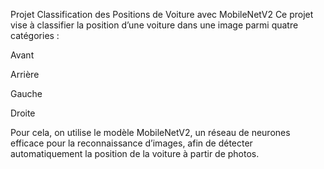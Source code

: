 Projet Classification des Positions de Voiture avec MobileNetV2
Ce projet vise à classifier la position d’une voiture dans une image parmi quatre catégories :

Avant

Arrière

Gauche

Droite

Pour cela, on utilise le modèle MobileNetV2, un réseau de neurones efficace pour la reconnaissance d’images, afin de détecter automatiquement la position de la voiture à partir de photos.
